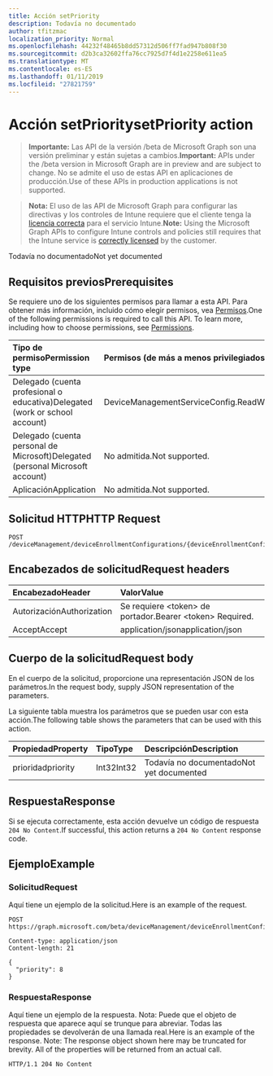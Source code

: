 ```yaml
---
title: Acción setPriority
description: Todavía no documentado
author: tfitzmac
localization_priority: Normal
ms.openlocfilehash: 44232f48465b8dd57312d506ff7fad947b808f30
ms.sourcegitcommit: d2b3ca32602ffa76cc7925d7f4d1e2258e611ea5
ms.translationtype: MT
ms.contentlocale: es-ES
ms.lasthandoff: 01/11/2019
ms.locfileid: "27821759"
---
```

# <a name="setpriority-action"></a><span data-ttu-id="d0cc5-103">Acción setPriority</span><span class="sxs-lookup"><span data-stu-id="d0cc5-103">setPriority action</span></span>

> <span data-ttu-id="d0cc5-104">**Importante:** Las API de la versión /beta de Microsoft Graph son una versión preliminar y están sujetas a cambios.</span><span class="sxs-lookup"><span data-stu-id="d0cc5-104">**Important:** APIs under the /beta version in Microsoft Graph are in preview and are subject to change.</span></span> <span data-ttu-id="d0cc5-105">No se admite el uso de estas API en aplicaciones de producción.</span><span class="sxs-lookup"><span data-stu-id="d0cc5-105">Use of these APIs in production applications is not supported.</span></span>

> <span data-ttu-id="d0cc5-106">**Nota:** El uso de las API de Microsoft Graph para configurar las directivas y los controles de Intune requiere que el cliente tenga la [licencia correcta](https://go.microsoft.com/fwlink/?linkid=839381) para el servicio Intune.</span><span class="sxs-lookup"><span data-stu-id="d0cc5-106">**Note:** Using the Microsoft Graph APIs to configure Intune controls and policies still requires that the Intune service is [correctly licensed](https://go.microsoft.com/fwlink/?linkid=839381) by the customer.</span></span>

<span data-ttu-id="d0cc5-107">Todavía no documentado</span><span class="sxs-lookup"><span data-stu-id="d0cc5-107">Not yet documented</span></span>
## <a name="prerequisites"></a><span data-ttu-id="d0cc5-108">Requisitos previos</span><span class="sxs-lookup"><span data-stu-id="d0cc5-108">Prerequisites</span></span>
<span data-ttu-id="d0cc5-p102">Se requiere uno de los siguientes permisos para llamar a esta API. Para obtener más información, incluido cómo elegir permisos, vea [Permisos](/graph/permissions-reference).</span><span class="sxs-lookup"><span data-stu-id="d0cc5-p102">One of the following permissions is required to call this API. To learn more, including how to choose permissions, see [Permissions](/graph/permissions-reference).</span></span>

|<span data-ttu-id="d0cc5-111">Tipo de permiso</span><span class="sxs-lookup"><span data-stu-id="d0cc5-111">Permission type</span></span>|<span data-ttu-id="d0cc5-112">Permisos (de más a menos privilegiados)</span><span class="sxs-lookup"><span data-stu-id="d0cc5-112">Permissions (from most to least privileged)</span></span>|
|:---|:---|
|<span data-ttu-id="d0cc5-113">Delegado (cuenta profesional o educativa)</span><span class="sxs-lookup"><span data-stu-id="d0cc5-113">Delegated (work or school account)</span></span>|<span data-ttu-id="d0cc5-114">DeviceManagementServiceConfig.ReadWrite.All</span><span class="sxs-lookup"><span data-stu-id="d0cc5-114">DeviceManagementServiceConfig.ReadWrite.All</span></span>|
|<span data-ttu-id="d0cc5-115">Delegado (cuenta personal de Microsoft)</span><span class="sxs-lookup"><span data-stu-id="d0cc5-115">Delegated (personal Microsoft account)</span></span>|<span data-ttu-id="d0cc5-116">No admitida.</span><span class="sxs-lookup"><span data-stu-id="d0cc5-116">Not supported.</span></span>|
|<span data-ttu-id="d0cc5-117">Aplicación</span><span class="sxs-lookup"><span data-stu-id="d0cc5-117">Application</span></span>|<span data-ttu-id="d0cc5-118">No admitida.</span><span class="sxs-lookup"><span data-stu-id="d0cc5-118">Not supported.</span></span>|

## <a name="http-request"></a><span data-ttu-id="d0cc5-119">Solicitud HTTP</span><span class="sxs-lookup"><span data-stu-id="d0cc5-119">HTTP Request</span></span>
<!-- {
  "blockType": "ignored"
}
-->
``` http
POST /deviceManagement/deviceEnrollmentConfigurations/{deviceEnrollmentConfigurationId}/setPriority
```

## <a name="request-headers"></a><span data-ttu-id="d0cc5-120">Encabezados de solicitud</span><span class="sxs-lookup"><span data-stu-id="d0cc5-120">Request headers</span></span>
|<span data-ttu-id="d0cc5-121">Encabezado</span><span class="sxs-lookup"><span data-stu-id="d0cc5-121">Header</span></span>|<span data-ttu-id="d0cc5-122">Valor</span><span class="sxs-lookup"><span data-stu-id="d0cc5-122">Value</span></span>|
|:---|:---|
|<span data-ttu-id="d0cc5-123">Autorización</span><span class="sxs-lookup"><span data-stu-id="d0cc5-123">Authorization</span></span>|<span data-ttu-id="d0cc5-124">Se requiere &lt;token&gt; de portador.</span><span class="sxs-lookup"><span data-stu-id="d0cc5-124">Bearer &lt;token&gt; Required.</span></span>|
|<span data-ttu-id="d0cc5-125">Accept</span><span class="sxs-lookup"><span data-stu-id="d0cc5-125">Accept</span></span>|<span data-ttu-id="d0cc5-126">application/json</span><span class="sxs-lookup"><span data-stu-id="d0cc5-126">application/json</span></span>|

## <a name="request-body"></a><span data-ttu-id="d0cc5-127">Cuerpo de la solicitud</span><span class="sxs-lookup"><span data-stu-id="d0cc5-127">Request body</span></span>
<span data-ttu-id="d0cc5-128">En el cuerpo de la solicitud, proporcione una representación JSON de los parámetros.</span><span class="sxs-lookup"><span data-stu-id="d0cc5-128">In the request body, supply JSON representation of the parameters.</span></span>

<span data-ttu-id="d0cc5-129">La siguiente tabla muestra los parámetros que se pueden usar con esta acción.</span><span class="sxs-lookup"><span data-stu-id="d0cc5-129">The following table shows the parameters that can be used with this action.</span></span>

|<span data-ttu-id="d0cc5-130">Propiedad</span><span class="sxs-lookup"><span data-stu-id="d0cc5-130">Property</span></span>|<span data-ttu-id="d0cc5-131">Tipo</span><span class="sxs-lookup"><span data-stu-id="d0cc5-131">Type</span></span>|<span data-ttu-id="d0cc5-132">Descripción</span><span class="sxs-lookup"><span data-stu-id="d0cc5-132">Description</span></span>|
|:---|:---|:---|
|<span data-ttu-id="d0cc5-133">prioridad</span><span class="sxs-lookup"><span data-stu-id="d0cc5-133">priority</span></span>|<span data-ttu-id="d0cc5-134">Int32</span><span class="sxs-lookup"><span data-stu-id="d0cc5-134">Int32</span></span>|<span data-ttu-id="d0cc5-135">Todavía no documentado</span><span class="sxs-lookup"><span data-stu-id="d0cc5-135">Not yet documented</span></span>|



## <a name="response"></a><span data-ttu-id="d0cc5-136">Respuesta</span><span class="sxs-lookup"><span data-stu-id="d0cc5-136">Response</span></span>
<span data-ttu-id="d0cc5-137">Si se ejecuta correctamente, esta acción devuelve un código de respuesta `204 No Content`.</span><span class="sxs-lookup"><span data-stu-id="d0cc5-137">If successful, this action returns a `204 No Content` response code.</span></span>

## <a name="example"></a><span data-ttu-id="d0cc5-138">Ejemplo</span><span class="sxs-lookup"><span data-stu-id="d0cc5-138">Example</span></span>
### <a name="request"></a><span data-ttu-id="d0cc5-139">Solicitud</span><span class="sxs-lookup"><span data-stu-id="d0cc5-139">Request</span></span>
<span data-ttu-id="d0cc5-140">Aquí tiene un ejemplo de la solicitud.</span><span class="sxs-lookup"><span data-stu-id="d0cc5-140">Here is an example of the request.</span></span>
``` http
POST https://graph.microsoft.com/beta/deviceManagement/deviceEnrollmentConfigurations/{deviceEnrollmentConfigurationId}/setPriority

Content-type: application/json
Content-length: 21

{
  "priority": 8
}
```

### <a name="response"></a><span data-ttu-id="d0cc5-141">Respuesta</span><span class="sxs-lookup"><span data-stu-id="d0cc5-141">Response</span></span>
<span data-ttu-id="d0cc5-p103">Aquí tiene un ejemplo de la respuesta. Nota: Puede que el objeto de respuesta que aparece aquí se trunque para abreviar. Todas las propiedades se devolverán de una llamada real.</span><span class="sxs-lookup"><span data-stu-id="d0cc5-p103">Here is an example of the response. Note: The response object shown here may be truncated for brevity. All of the properties will be returned from an actual call.</span></span>
``` http
HTTP/1.1 204 No Content
```





